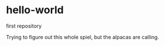 # hello-world
first repository

Trying to figure out this whole spiel, but the alpacas are calling.
